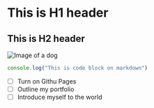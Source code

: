 # This is H1 header
## This is H2 header

![Image of a dog](https://images.dog.ceo/breeds/weimaraner/n02092339_928.jpg)

```javascript
console.log("This is code block on markdown")
```

- [ ] Turn on Githu Pages
- [ ] Outline my portfolio
- [ ] Introduce myself to the world

